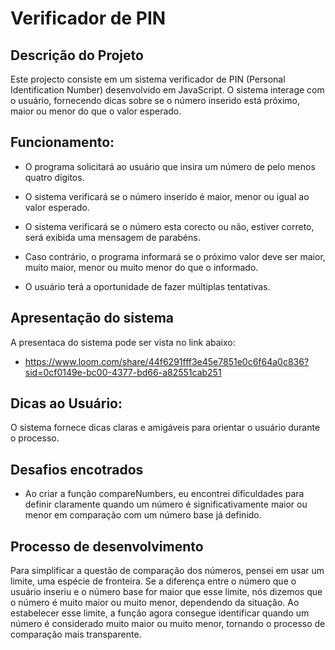 # Verificador de PIN
## Descrição do Projeto
Este projecto consiste em um sistema verificador de PIN (Personal Identification Number) desenvolvido em JavaScript. O sistema interage com o usuário, fornecendo dicas sobre se o número inserido está próximo, maior ou menor do que o valor esperado.

## Funcionamento: 

- O programa solicitará ao usuário que insira um número de pelo menos quatro dígitos.

- O sistema verificará se o número inserido é maior, menor ou igual ao valor esperado.

- O sistema verificará se o número esta corecto ou não, estiver correto, será exibida uma mensagem de parabéns.

- Caso contrário, o programa informará se o próximo valor deve ser maior, muito maior, menor ou muito menor do que o informado.

- O usuário terá a oportunidade de fazer múltiplas tentativas.

## Apresentação do sistema
 A presentaca do sistema pode ser vista no link abaixo:

 - https://www.loom.com/share/44f6291fff3e45e7851e0c6f64a0c836?sid=0cf0149e-bc00-4377-bd66-a82551cab251

  
## Dicas ao Usuário:

O sistema fornece dicas claras e amigáveis para orientar o usuário durante o processo.

## Desafios encotrados

- Ao criar a função compareNumbers, eu encontrei dificuldades para definir claramente quando um número é significativamente maior ou menor em comparação com um número base já definido. 

## Processo de desenvolvimento

Para simplificar a questão de comparação dos números, pensei em usar um limite, uma espécie de fronteira. Se a diferença entre o número que o usuário inseriu e o número base for maior que esse limite, nós dizemos que o número é muito maior ou muito menor, dependendo da situação. Ao estabelecer esse limite, a função agora consegue identificar quando um número é considerado muito maior ou muito menor, tornando o processo de comparação mais transparente. 

